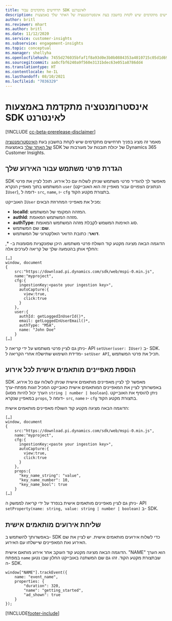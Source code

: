 ```yaml
---
title: תרחישים מתקדמים עבור SDK לאינטרנט
description: תרחישים מתקדמים שיש לקחת בחשבון בעת אינסטרומנטציה של האתר שלך באמצעות SDK.
author: britl
ms.reviewer: mhart
ms.author: britl
ms.date: 11/12/2020
ms.service: customer-insights
ms.subservice: engagement-insights
ms.topic: conceptual
ms.manager: shellyha
ms.openlocfilehash: 7455d276035bfaf1f8a93d0e3b0b0884353a4010715c05d1d696309f7eb4b233
ms.sourcegitcommit: aa0cfbf6240a9f560e3131bdec63e051a8786dd4
ms.translationtype: HT
ms.contentlocale: he-IL
ms.lasthandoff: 08/10/2021
ms.locfileid: "7036329"
---
```

# <a name="advanced-web-sdk-instrumentation"></a>אינסטרומנטציה מתקדמת באמצעות SDK לאינטרנט

[!INCLUDE [cc-beta-prerelease-disclaimer](includes/cc-beta-prerelease-disclaimer.md)]

מאמר זה מציג בפניך תרחישים מתקדמים שיש לקחת בחשבון בעת [האינסטרומנטציה של האתר שלך](instrument-website.md) באמצעות SDK של יכולת תובנות על מעורבות של Dynamics 365 Customer Insights.

## <a name="setting-user-details-for-your-event"></a>הגדרת פרטי משתמש עבור האירוע שלך

SDK מאפשר לך להגדיר פרטי משתמש שניתן לשלוח עם כל אירוע. תוכל לציין את פרטי המשתמש בתוך מאפיין הנקרא `user` (הנתונים הצפויים עבור מאפיין זה הוא האובייקט `IUser`), דומה ל- `src`, `name`, ו- `cfg` בתצורת מקטע הקוד.

האובייקט `IUser` מכיל את מאפייני המחרוזת הבאים:

- **localId**: המזהה המקומי של המשתמש.
- **authId**: מזהה המשתמש המאומת.
- **authType**: סוג האימות המשמש לקבלת מזהה המשתמש המאומת.
- **שם**: שם המשתמש.
- **דואר**: כתובת הדואר האלקטרוני של המשתמש.
    
הדוגמה הבאה מציגה מקטע קוד השולח פרטי משתמש. היכן שפונקציות מסומנות ב- *, החלף אותן בהטמעה שלך של קריאה לערכים אלה:  

```
[…]
window, document 
{
    src:"https://download.pi.dynamics.com/sdk/web/mspi-0.min.js", 
    name:"myproject",      
    cfg:{ 
      ingestionKey:<paste your ingestion key>", 
      autoCapture:{ 
        view:true, 
        click:true 
      }
    },
    user:{
      authId: getLoggedInUserId()*,
      email: getLoggedInUserEmail()*,
      authType: "MSA",
      name: "John Doe"
    }
[…]
```

ניתן גם לציין פרטי משתמש על ידי קריאה ל- API `setUser(user: IUser)` ב- SDK. מדידת השימוש שתישלח אחרי הקריאה ל- `setUser API`, תכיל את פרטי המשתמש.

## <a name="adding-custom-properties-for-each-event"></a>הוספת מאפיינים מותאמים אישית לכל אירוע

SDK מאפשר לך לציין מאפיינים מותאמים אישית שניתן לשלוח עם כל אירוע. באפשרותך לציין את המאפיינים המותאמים אישית כאובייקט המכיל זוגות מפתח-ערך (הערך יכול להיות מסוג `string | number | boolean`). ניתן להוסיף את האובייקט במאפיין שנקרא `props`, דומה ל- `src`, `name` ו- `cfg` בתצורת מקטע הקוד. 

הדוגמה הבאה מציגה מקטע קוד השולח מאפיינים מותאמים אישית:

```
[…]
window, document 
{
    src:"https://download.pi.dynamics.com/sdk/web/mspi-0.min.js", 
    name:"myproject",      
    cfg:{ 
      ingestionKey:<paste your ingestion key>", 
      autoCapture:{ 
        view:true, 
        click:true 
      }
    },
    props:{
      "key_name_string": "value",
      "key_name_number": 10,
      "key_name_bool": true
    }
[…]
```

ניתן גם לציין מאפיינים מותאמים אישית בנפרד על ידי קריאה לממשק ה- API `setProperty(name: string, value: string | number | boolean)` ב- SDK.

## <a name="sending-custom-events"></a>שליחת אירועים מותאמים אישית

באפשרותך להשתמש ב- SDK כדי לשלוח אירועים מותאמים אישית. יש לציין את שם האירוע ואת המאפיינים שיישלחו עם האירוע.

הדוגמה הבאה מציגה מקטע קוד העוקב אחר אירוע מותאם אישית. "NAME" הוא הערך במפתח `name` שבתצורת מקטע הקוד. זהו גם שם המשתנה באובייקט החלון שבו נטען ה- SDK.

```
window["NAME"].trackEvent({
    name: "event_name",
    properties: {
        "duration": 320,
        "name": "getting_started",
        "ad_shown": true
    }
});
```


[!INCLUDE[footer-include](../includes/footer-banner.md)]